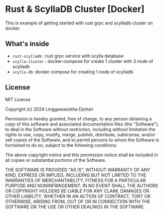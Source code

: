 # Rust & ScyllaDB Cluster [Docker]

This is example of getting started with rust grpc and scylladb cluster on docker.

## What's inside

- `rust-scylladb` : rust grpc service with scylla database
- `scylla-cluster` : docker-compose for create 1 cluster with 3 node of scylladb
- `scylla-db`: docker compose for creating 1 node of scylladb

## License

MIT License

Copyright (c) 2024 Linggawasistha Djohari

Permission is hereby granted, free of charge, to any person obtaining a copy
of this software and associated documentation files (the "Software"), to deal
in the Software without restriction, including without limitation the rights
to use, copy, modify, merge, publish, distribute, sublicense, and/or sell
copies of the Software, and to permit persons to whom the Software is
furnished to do so, subject to the following conditions:

The above copyright notice and this permission notice shall be included in all
copies or substantial portions of the Software.

THE SOFTWARE IS PROVIDED "AS IS", WITHOUT WARRANTY OF ANY KIND, EXPRESS OR
IMPLIED, INCLUDING BUT NOT LIMITED TO THE WARRANTIES OF MERCHANTABILITY,
FITNESS FOR A PARTICULAR PURPOSE AND NONINFRINGEMENT. IN NO EVENT SHALL THE
AUTHORS OR COPYRIGHT HOLDERS BE LIABLE FOR ANY CLAIM, DAMAGES OR OTHER
LIABILITY, WHETHER IN AN ACTION OF CONTRACT, TORT OR OTHERWISE, ARISING FROM,
OUT OF OR IN CONNECTION WITH THE SOFTWARE OR THE USE OR OTHER DEALINGS IN THE
SOFTWARE.
